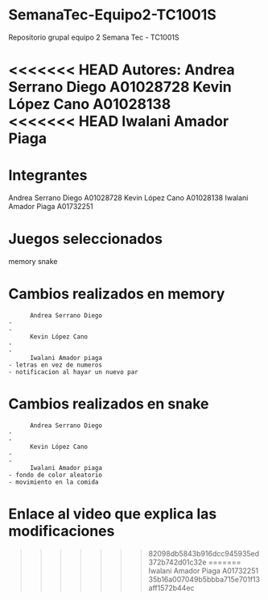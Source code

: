 # SemanaTec-Equipo2-TC1001S
Repositorio grupal equipo 2 Semana Tec - TC1001S

<<<<<<< HEAD
Autores: Andrea Serrano Diego   A01028728
         Kevin López Cano       A01028138       
<<<<<<< HEAD
         Iwalani Amador Piaga        
=======
# Integrantes 
Andrea Serrano Diego        A01028728
Kevin López Cano            A01028138
Iwalani Amador Piaga        A01732251
# Juegos seleccionados
memory 
snake 

# Cambios realizados en memory
          Andrea Serrano Diego
    -
    -
          Kevin López Cano 
    -
    -
          Iwalani Amador piaga 
    - letras en vez de numeros 
    - notificacion al hayar un nuevo par

# Cambios realizados en snake
          Andrea Serrano Diego
    -
    -
          Kevin López Cano 
    -
    -
          Iwalani Amador piaga 
    - fondo de color aleatorio
    - movimiento en la comida

# Enlace al video que explica las modificaciones
>>>>>>> 82098db5843b916dcc945935ed372b742d01c32e
=======
         Iwalani Amador Piaga   A01732251     
>>>>>>> 35b16a007049b5bbba715e701f13aff1572b44ec
